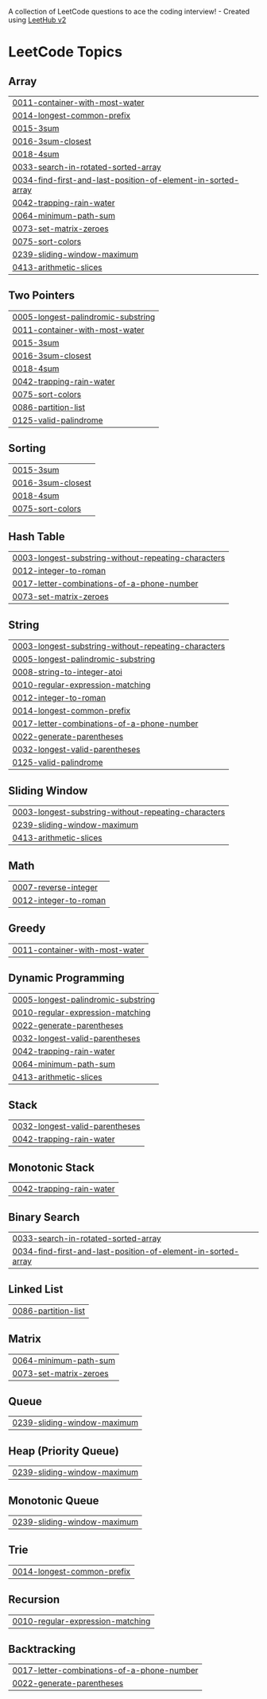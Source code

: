 A collection of LeetCode questions to ace the coding interview! - Created using [LeetHub v2](https://github.com/arunbhardwaj/LeetHub-2.0)
<!---LeetCode Topics Start-->
# LeetCode Topics
## Array
|  |
| ------- |
| [0011-container-with-most-water](https://github.com/dhivyan-11/LEETCODE/tree/master/0011-container-with-most-water) |
| [0014-longest-common-prefix](https://github.com/dhivyan-11/LEETCODE/tree/master/0014-longest-common-prefix) |
| [0015-3sum](https://github.com/dhivyan-11/LEETCODE/tree/master/0015-3sum) |
| [0016-3sum-closest](https://github.com/dhivyan-11/LEETCODE/tree/master/0016-3sum-closest) |
| [0018-4sum](https://github.com/dhivyan-11/LEETCODE/tree/master/0018-4sum) |
| [0033-search-in-rotated-sorted-array](https://github.com/dhivyan-11/LEETCODE/tree/master/0033-search-in-rotated-sorted-array) |
| [0034-find-first-and-last-position-of-element-in-sorted-array](https://github.com/dhivyan-11/LEETCODE/tree/master/0034-find-first-and-last-position-of-element-in-sorted-array) |
| [0042-trapping-rain-water](https://github.com/dhivyan-11/LEETCODE/tree/master/0042-trapping-rain-water) |
| [0064-minimum-path-sum](https://github.com/dhivyan-11/LEETCODE/tree/master/0064-minimum-path-sum) |
| [0073-set-matrix-zeroes](https://github.com/dhivyan-11/LEETCODE/tree/master/0073-set-matrix-zeroes) |
| [0075-sort-colors](https://github.com/dhivyan-11/LEETCODE/tree/master/0075-sort-colors) |
| [0239-sliding-window-maximum](https://github.com/dhivyan-11/LEETCODE/tree/master/0239-sliding-window-maximum) |
| [0413-arithmetic-slices](https://github.com/dhivyan-11/LEETCODE/tree/master/0413-arithmetic-slices) |
## Two Pointers
|  |
| ------- |
| [0005-longest-palindromic-substring](https://github.com/dhivyan-11/LEETCODE/tree/master/0005-longest-palindromic-substring) |
| [0011-container-with-most-water](https://github.com/dhivyan-11/LEETCODE/tree/master/0011-container-with-most-water) |
| [0015-3sum](https://github.com/dhivyan-11/LEETCODE/tree/master/0015-3sum) |
| [0016-3sum-closest](https://github.com/dhivyan-11/LEETCODE/tree/master/0016-3sum-closest) |
| [0018-4sum](https://github.com/dhivyan-11/LEETCODE/tree/master/0018-4sum) |
| [0042-trapping-rain-water](https://github.com/dhivyan-11/LEETCODE/tree/master/0042-trapping-rain-water) |
| [0075-sort-colors](https://github.com/dhivyan-11/LEETCODE/tree/master/0075-sort-colors) |
| [0086-partition-list](https://github.com/dhivyan-11/LEETCODE/tree/master/0086-partition-list) |
| [0125-valid-palindrome](https://github.com/dhivyan-11/LEETCODE/tree/master/0125-valid-palindrome) |
## Sorting
|  |
| ------- |
| [0015-3sum](https://github.com/dhivyan-11/LEETCODE/tree/master/0015-3sum) |
| [0016-3sum-closest](https://github.com/dhivyan-11/LEETCODE/tree/master/0016-3sum-closest) |
| [0018-4sum](https://github.com/dhivyan-11/LEETCODE/tree/master/0018-4sum) |
| [0075-sort-colors](https://github.com/dhivyan-11/LEETCODE/tree/master/0075-sort-colors) |
## Hash Table
|  |
| ------- |
| [0003-longest-substring-without-repeating-characters](https://github.com/dhivyan-11/LEETCODE/tree/master/0003-longest-substring-without-repeating-characters) |
| [0012-integer-to-roman](https://github.com/dhivyan-11/LEETCODE/tree/master/0012-integer-to-roman) |
| [0017-letter-combinations-of-a-phone-number](https://github.com/dhivyan-11/LEETCODE/tree/master/0017-letter-combinations-of-a-phone-number) |
| [0073-set-matrix-zeroes](https://github.com/dhivyan-11/LEETCODE/tree/master/0073-set-matrix-zeroes) |
## String
|  |
| ------- |
| [0003-longest-substring-without-repeating-characters](https://github.com/dhivyan-11/LEETCODE/tree/master/0003-longest-substring-without-repeating-characters) |
| [0005-longest-palindromic-substring](https://github.com/dhivyan-11/LEETCODE/tree/master/0005-longest-palindromic-substring) |
| [0008-string-to-integer-atoi](https://github.com/dhivyan-11/LEETCODE/tree/master/0008-string-to-integer-atoi) |
| [0010-regular-expression-matching](https://github.com/dhivyan-11/LEETCODE/tree/master/0010-regular-expression-matching) |
| [0012-integer-to-roman](https://github.com/dhivyan-11/LEETCODE/tree/master/0012-integer-to-roman) |
| [0014-longest-common-prefix](https://github.com/dhivyan-11/LEETCODE/tree/master/0014-longest-common-prefix) |
| [0017-letter-combinations-of-a-phone-number](https://github.com/dhivyan-11/LEETCODE/tree/master/0017-letter-combinations-of-a-phone-number) |
| [0022-generate-parentheses](https://github.com/dhivyan-11/LEETCODE/tree/master/0022-generate-parentheses) |
| [0032-longest-valid-parentheses](https://github.com/dhivyan-11/LEETCODE/tree/master/0032-longest-valid-parentheses) |
| [0125-valid-palindrome](https://github.com/dhivyan-11/LEETCODE/tree/master/0125-valid-palindrome) |
## Sliding Window
|  |
| ------- |
| [0003-longest-substring-without-repeating-characters](https://github.com/dhivyan-11/LEETCODE/tree/master/0003-longest-substring-without-repeating-characters) |
| [0239-sliding-window-maximum](https://github.com/dhivyan-11/LEETCODE/tree/master/0239-sliding-window-maximum) |
| [0413-arithmetic-slices](https://github.com/dhivyan-11/LEETCODE/tree/master/0413-arithmetic-slices) |
## Math
|  |
| ------- |
| [0007-reverse-integer](https://github.com/dhivyan-11/LEETCODE/tree/master/0007-reverse-integer) |
| [0012-integer-to-roman](https://github.com/dhivyan-11/LEETCODE/tree/master/0012-integer-to-roman) |
## Greedy
|  |
| ------- |
| [0011-container-with-most-water](https://github.com/dhivyan-11/LEETCODE/tree/master/0011-container-with-most-water) |
## Dynamic Programming
|  |
| ------- |
| [0005-longest-palindromic-substring](https://github.com/dhivyan-11/LEETCODE/tree/master/0005-longest-palindromic-substring) |
| [0010-regular-expression-matching](https://github.com/dhivyan-11/LEETCODE/tree/master/0010-regular-expression-matching) |
| [0022-generate-parentheses](https://github.com/dhivyan-11/LEETCODE/tree/master/0022-generate-parentheses) |
| [0032-longest-valid-parentheses](https://github.com/dhivyan-11/LEETCODE/tree/master/0032-longest-valid-parentheses) |
| [0042-trapping-rain-water](https://github.com/dhivyan-11/LEETCODE/tree/master/0042-trapping-rain-water) |
| [0064-minimum-path-sum](https://github.com/dhivyan-11/LEETCODE/tree/master/0064-minimum-path-sum) |
| [0413-arithmetic-slices](https://github.com/dhivyan-11/LEETCODE/tree/master/0413-arithmetic-slices) |
## Stack
|  |
| ------- |
| [0032-longest-valid-parentheses](https://github.com/dhivyan-11/LEETCODE/tree/master/0032-longest-valid-parentheses) |
| [0042-trapping-rain-water](https://github.com/dhivyan-11/LEETCODE/tree/master/0042-trapping-rain-water) |
## Monotonic Stack
|  |
| ------- |
| [0042-trapping-rain-water](https://github.com/dhivyan-11/LEETCODE/tree/master/0042-trapping-rain-water) |
## Binary Search
|  |
| ------- |
| [0033-search-in-rotated-sorted-array](https://github.com/dhivyan-11/LEETCODE/tree/master/0033-search-in-rotated-sorted-array) |
| [0034-find-first-and-last-position-of-element-in-sorted-array](https://github.com/dhivyan-11/LEETCODE/tree/master/0034-find-first-and-last-position-of-element-in-sorted-array) |
## Linked List
|  |
| ------- |
| [0086-partition-list](https://github.com/dhivyan-11/LEETCODE/tree/master/0086-partition-list) |
## Matrix
|  |
| ------- |
| [0064-minimum-path-sum](https://github.com/dhivyan-11/LEETCODE/tree/master/0064-minimum-path-sum) |
| [0073-set-matrix-zeroes](https://github.com/dhivyan-11/LEETCODE/tree/master/0073-set-matrix-zeroes) |
## Queue
|  |
| ------- |
| [0239-sliding-window-maximum](https://github.com/dhivyan-11/LEETCODE/tree/master/0239-sliding-window-maximum) |
## Heap (Priority Queue)
|  |
| ------- |
| [0239-sliding-window-maximum](https://github.com/dhivyan-11/LEETCODE/tree/master/0239-sliding-window-maximum) |
## Monotonic Queue
|  |
| ------- |
| [0239-sliding-window-maximum](https://github.com/dhivyan-11/LEETCODE/tree/master/0239-sliding-window-maximum) |
## Trie
|  |
| ------- |
| [0014-longest-common-prefix](https://github.com/dhivyan-11/LEETCODE/tree/master/0014-longest-common-prefix) |
## Recursion
|  |
| ------- |
| [0010-regular-expression-matching](https://github.com/dhivyan-11/LEETCODE/tree/master/0010-regular-expression-matching) |
## Backtracking
|  |
| ------- |
| [0017-letter-combinations-of-a-phone-number](https://github.com/dhivyan-11/LEETCODE/tree/master/0017-letter-combinations-of-a-phone-number) |
| [0022-generate-parentheses](https://github.com/dhivyan-11/LEETCODE/tree/master/0022-generate-parentheses) |
<!---LeetCode Topics End-->